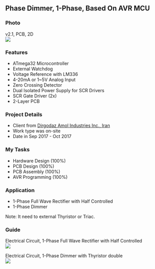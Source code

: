 ## Phase Dimmer, 1-Phase, Based On AVR MCU

### Photo
v2.1, PCB, 2D  
![](https://s32.picofile.com/file/8477855218/v2_1_PCB_2D.png)

### Features
- ATmega32 Microcontroller
- External Watchdog
- Voltage Reference with LM336
- 4-20mA or 1~5V Analog Input 
- Zero Crossing Detector
- Dual Isolated Power Supply for SCR Drivers
- SCR Gate Driver (2x)
- 2-Layer PCB

### Project Details
- Client from [Dirgodaz Amol Industries Inc., Iran](https://dirgodazamol.com/en/)  
- Work type was on-site  
- Date in Sep 2017 - Oct 2017  

### My Tasks   
- Hardware Design (100%)
- PCB Design (100%)
- PCB Assembly (100%)
- AVR Programming (100%)

### Application
- 1-Phase Full Wave Rectifier with Half Controlled
- 1-Phase Dimmer

Note: It need to external Thyristor or Triac.

### Guide
Electrical Circuit, 1-Phase Full Wave Rectifier with Half Controlled  
![](https://s32.picofile.com/file/8477855518/C1.png)

Electrical Circuit, 1-Phase Dimmer with Thyristor double  
![](https://s32.picofile.com/file/8477855468/C2.png)
